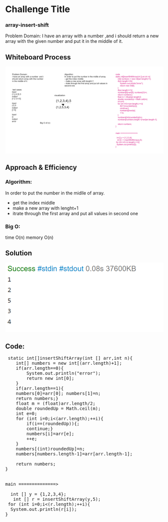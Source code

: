 # Challenge Title
<!-- Description of the challenge -->
### array-insert-shift
Problem Domain:
I have an array with a number ,and i should return a new array with the given number and put it in the middle of it.
## Whiteboard Process
<!-- Embedded whiteboard image -->
![Alt Text](null(2).png)
## Approach & Efficiency
<!-- What approach did you take? Why? What is the Big O space/time for this approach? -->
### Algorithm:
In order to put the number in the midlle of array.
- get the index middle
- make a new array with lenght+1
- itrate through the first array and put all values in second one 

### Big O:
time O(n)
memory O(n)


## Solution
<!-- Show how to run your code, and examples of it in action -->
![Alt Text](p3.png)
## Code:
<pre>
 static int[]insertShiftArray(int [] arr,int n){
    int[] numbers = new int[(arr.length)+1];
    if(arr.length==0){
        System.out.println("error");
        return new int[0];
    }
    if(arr.length==1){
    numbers[0]=arr[0]; numbers[1]=n;
    return numbers;}
    float m = (float)arr.length/2;
    double roundedUp = Math.ceil(m);
    int e=0;
    for (int i=0;i<(arr.length);++i){
        if(i==(roundedUp)){;
        continue;}
        numbers[i]=arr[e];
        ++e;
    }
    numbers[(int)roundedUp]=n;
    numbers[numbers.length-1]=arr[arr.length-1];
  
    return numbers;  
} 


main ==============>

  int [] y = {1,2,3,4};
   int [] r = insertShiftArray(y,5);
 for (int i=0;i<(r.length);++i){
  System.out.println(r[i]);
}
</pre>














